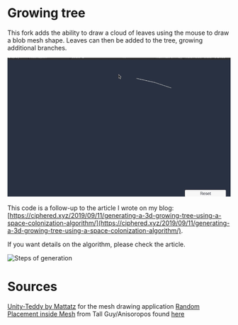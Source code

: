 # Growing tree

This fork adds the ability to draw a cloud of leaves using the mouse to draw a blob mesh shape. Leaves can then be added to the tree, growing additional branches. 

![A procedural growing tree](https://raw.githubusercontent.com/bryanrtboy/unity-growing-tree/master/blotTree.gif)

This code is a follow-up to the article I wrote on my blog: [https://ciphered.xyz/2019/09/11/generating-a-3d-growing-tree-using-a-space-colonization-algorithm/](https://ciphered.xyz/2019/09/11/generating-a-3d-growing-tree-using-a-space-colonization-algorithm/).

If you want details on the algorithm, please check the article.

![Steps of generation](https://ciphered.xyz/wp-content/uploads/2019/09/Thumbnail.gif)

# Sources
[Unity-Teddy by Mattatz](https://github.com/mattatz/unity-teddy) for the mesh drawing application
[Random Placement inside Mesh](https://www.youtube.com/watch?v=G5_ssRtKSEA&feature=youtu.be) from Tall Guy/Anisoropos found [here](https://answers.unity.com/questions/296458/random-position-inside-mesh.html)

